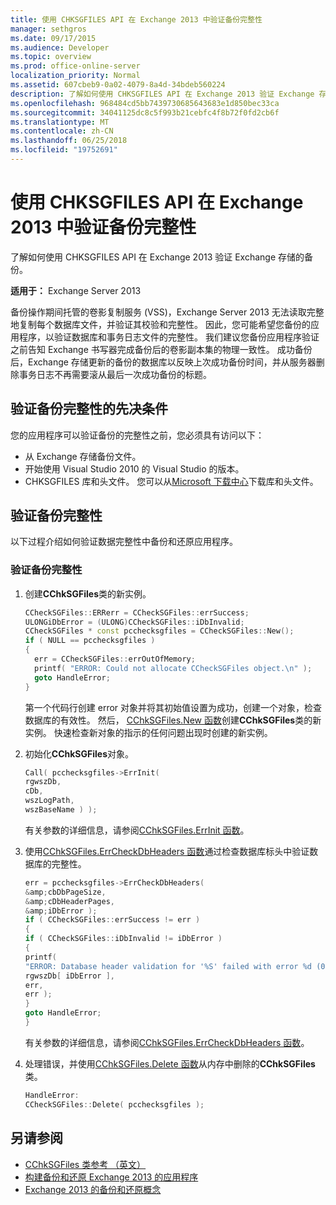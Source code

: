 ```yaml
---
title: 使用 CHKSGFILES API 在 Exchange 2013 中验证备份完整性
manager: sethgros
ms.date: 09/17/2015
ms.audience: Developer
ms.topic: overview
ms.prod: office-online-server
localization_priority: Normal
ms.assetid: 607cbeb9-0a02-4079-8a4d-34bdeb560224
description: 了解如何使用 CHKSGFILES API 在 Exchange 2013 验证 Exchange 存储的备份。
ms.openlocfilehash: 968484cd5bb7439730685643683e1d850bec33ca
ms.sourcegitcommit: 34041125dc8c5f993b21cebfc4f8b72f0fd2cb6f
ms.translationtype: MT
ms.contentlocale: zh-CN
ms.lasthandoff: 06/25/2018
ms.locfileid: "19752691"
---
```

# <a name="validate-backup-integrity-by-using-the-chksgfiles-api-in-exchange-2013"></a>使用 CHKSGFILES API 在 Exchange 2013 中验证备份完整性

了解如何使用 CHKSGFILES API 在 Exchange 2013 验证 Exchange 存储的备份。
  
**适用于：** Exchange Server 2013 
  
备份操作期间托管的卷影复制服务 (VSS)，Exchange Server 2013 无法读取完整地复制每个数据库文件，并验证其校验和完整性。 因此，您可能希望您备份的应用程序，以验证数据库和事务日志文件的完整性。 我们建议您备份应用程序验证之前告知 Exchange 书写器完成备份后的卷影副本集的物理一致性。 成功备份后，Exchange 存储更新的备份的数据库以反映上次成功备份时间，并从服务器删除事务日志不再需要滚从最后一次成功备份的标题。
  
## <a name="prerequisites-for-validating-backup-integrity"></a>验证备份完整性的先决条件

您的应用程序可以验证备份的完整性之前，您必须具有访问以下：
  
- 从 Exchange 存储备份文件。
- 开始使用 Visual Studio 2010 的 Visual Studio 的版本。
- CHKSGFILES 库和头文件。 您可以从[Microsoft 下载中心](http://www.microsoft.com/en-us/download/details.aspx?id=36802)下载库和头文件。
    
## <a name="validate-backup-integrity"></a>验证备份完整性

以下过程介绍如何验证数据完整性中备份和还原应用程序。
  
### <a name="to-validate-backup-integrity"></a>验证备份完整性

1. 创建**CChkSGFiles**类的新实例。 
   
   ```cpp
   CCheckSGFiles::ERRerr = CCheckSGFiles::errSuccess;
   ULONGiDbError = (ULONG)CCheckSGFiles::iDbInvalid;
   CCheckSGFiles * const pcchecksgfiles = CCheckSGFiles::New();
   if ( NULL == pcchecksgfiles )
   {
     err = CCheckSGFiles::errOutOfMemory;
     printf( "ERROR: Could not allocate CCheckSGFiles object.\n" );
     goto HandleError;
   }
   ```

   第一个代码行创建 error 对象并将其初始值设置为成功，创建一个对象，检查数据库的有效性。 然后， [CChkSGFiles.New 函数](cchksgfiles-new-function.md)创建**CChkSGFiles**类的新实例。 快速检查新对象的指示的任何问题出现时创建的新实例。 
    
2. 初始化**CChkSGFiles**对象。 
   
   ```cpp
   Call( pcchecksgfiles->ErrInit(
   rgwszDb,
   cDb,
   wszLogPath,
   wszBaseName ) );
   ```
   
   有关参数的详细信息，请参阅[CChkSGFiles.ErrInit 函数](cchksgfiles-errinit-function.md)。
   
3. 使用[CChkSGFiles.ErrCheckDbHeaders 函数](cchksgfiles-errcheckdbheaders-function.md)通过检查数据库标头中验证数据库的完整性。
   
   ```cpp
   err = pcchecksgfiles->ErrCheckDbHeaders(
   &amp;cbDbPageSize,
   &amp;cDbHeaderPages,
   &amp;iDbError );
   if ( CCheckSGFiles::errSuccess != err )
   {
   if ( CCheckSGFiles::iDbInvalid != iDbError )
   {
   printf(
   "ERROR: Database header validation for '%S' failed with error %d (0x%x)\n",
   rgwszDb[ iDbError ],
   err,
   err );
   }
   goto HandleError;
   }
   ```
   
   有关参数的详细信息，请参阅[CChkSGFiles.ErrCheckDbHeaders 函数](cchksgfiles-errcheckdbheaders-function.md)。
   
4. 处理错误，并使用[CChkSGFiles.Delete 函数](cchksgfiles-delete-function.md)从内存中删除的**CChkSGFiles**类。 
   
   ```cpp
   HandleError:
   CCheckSGFiles::Delete( pcchecksgfiles );  
   ```

## <a name="see-also"></a>另请参阅

- [CChkSGFiles 类参考 （英文）](cchksgfiles-class-reference.md)
- [构建备份和还原 Exchange 2013 的应用程序](build-backup-and-restore-applications-for-exchange-2013.md)
- [Exchange 2013 的备份和还原概念](backup-and-restore-concepts-for-exchange-2013.md)
    

